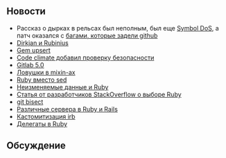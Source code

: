 ## Новости

* Рассказ о дырках в рельсах был неполным, был еще [Symbol
  DoS](http://weblog.rubyonrails.org/2013/3/18/SEC-ANN-Rails-3-2-13-3-1-12-and-2-3-18-have-been-released/), а патч оказался с [багами, которые задели github](https://github.com/blog/1440-today-s-email-incident)
* [Dirkjan и Rubinius](http://rubini.us/2013/03/13/welcome-dirkjan/)
* [Gem upsert](https://github.com/seamusabshere/upsert)
* [Code climate добавил проверку безопасности](http://blog.codeclimate.com/blog/2013/03/19/launching-today-security-monitor-by-code-climate/)
* [Gitlab 5.0](http://blog.gitlab.org/gitlab-5-dot-0-has-been-released/)
* [Ловушки в mixin-ах](http://definingterms.com/2013/03/23/pitfalls-of-ruby-mixins/)
* [Ruby вместо sed](http://dougireton.com/blog/2013/03/24/ruby-p-i-e/)
* [Неизменяемые данные и Ruby](https://deveo.com/blog/2013/03/22/immutability-in-ruby-part-1/)
* [Статья от разработчиков StackOverflow о выборе Ruby](http://www.codinghorror.com/blog/2013/03/why-ruby.html)
* [git bisect](http://mojolingo.com/blog/2013/using-git-bisect-to-troubleshoot-ruby-gems/)
* [Различные сервера в Ruby и Rails](http://stackoverflow.com/questions/4113299/ruby-on-rails-server-options/4113570#4113570)
* [Кастомитизация irb](http://rakeroutes.com/blog/customize-your-irb/)
* [Делегаты в Ruby](http://www.saturnflyer.com/blog/jim/2013/03/21/ruby-delegate-rb-secrets/)

## Обсуждение
